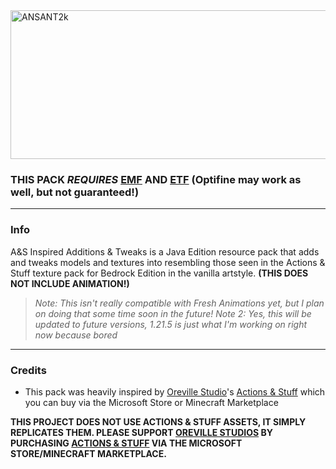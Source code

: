 <img width="2048" height="238" alt="ANSANT2k" src="https://github.com/user-attachments/assets/4cc83e53-40bd-46cc-9ca0-b566c58e1a7e" />

### THIS PACK *REQUIRES* [EMF](https://modrinth.com/mod/entity-model-features "EMF") AND [ETF](https://modrinth.com/mod/entitytexturefeatures "ETF") (Optifine may work as well, but not guaranteed!)
------------

### Info

A&S Inspired Additions & Tweaks is a Java Edition resource pack that adds and tweaks models and textures into resembling those seen in the Actions & Stuff texture pack for Bedrock Edition in the vanilla artstyle. **(THIS DOES NOT INCLUDE ANIMATION!)**

> *Note: This isn't really compatible with Fresh Animations yet, but I plan on doing that some time soon in the future!
> Note 2: Yes, this will be updated to future versions, 1.21.5 is just what I'm working on right now because bored*

------------

###  Credits
- This pack was heavily inspired by [Oreville Studio](https://orevillestudios.com/)'s [Actions & Stuff](https://www.minecraft.net/en-us/marketplace/pdp/oreville-studios/actions--stuff-1.4/61c7a786-d7ad-49e0-a710-817121cd9795 "ACTIONS & STUFF") which you can buy via the Microsoft Store or Minecraft Marketplace


**THIS PROJECT DOES NOT USE ACTIONS & STUFF ASSETS, IT SIMPLY REPLICATES THEM. PLEASE SUPPORT [OREVILLE STUDIOS](https://orevillestudios.com/ "OREVILLE STUDIOS") BY PURCHASING [ACTIONS & STUFF](https://www.minecraft.net/en-us/marketplace/pdp/oreville-studios/actions--stuff-1.4/61c7a786-d7ad-49e0-a710-817121cd9795 "ACTIONS & STUFF") VIA THE MICROSOFT STORE/MINECRAFT MARKETPLACE.**
